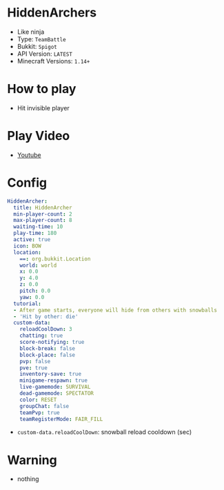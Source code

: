 # HiddenArchers
- Like ninja
- Type: `TeamBattle`
- Bukkit: `Spigot` <!--  Write bukkit, If event of minigame is only available in specific bukkit-->
- API Version: `LATEST`
- Minecraft Versions: `1.14+`

# How to play
- Hit invisible player

# Play Video
- [Youtube](https://www.youtube.com/watch?v=qgSD38AAc6A)

# Config
```yaml
HiddenArcher:
  title: HiddenArcher
  min-player-count: 2
  max-player-count: 8
  waiting-time: 10
  play-time: 180
  active: true
  icon: BOW
  location:
    ==: org.bukkit.Location
    world: world
    x: 0.0
    y: 4.0
    z: 0.0
    pitch: 0.0
    yaw: 0.0
  tutorial:
  - After game starts, everyone will hide from others with snowballs
  - 'Hit by other: die'
  custom-data:
    reloadCoolDown: 3
    chatting: true
    score-notifying: true
    block-break: false
    block-place: false
    pvp: false
    pve: true
    inventory-save: true
    minigame-respawn: true
    live-gamemode: SURVIVAL
    dead-gamemode: SPECTATOR
    color: RESET
    groupChat: false
    teamPvp: true
    teamRegisterMode: FAIR_FILL
```
- `custom-data.reloadCoolDown`: snowball reload cooldown (sec)

# Warning
- nothing